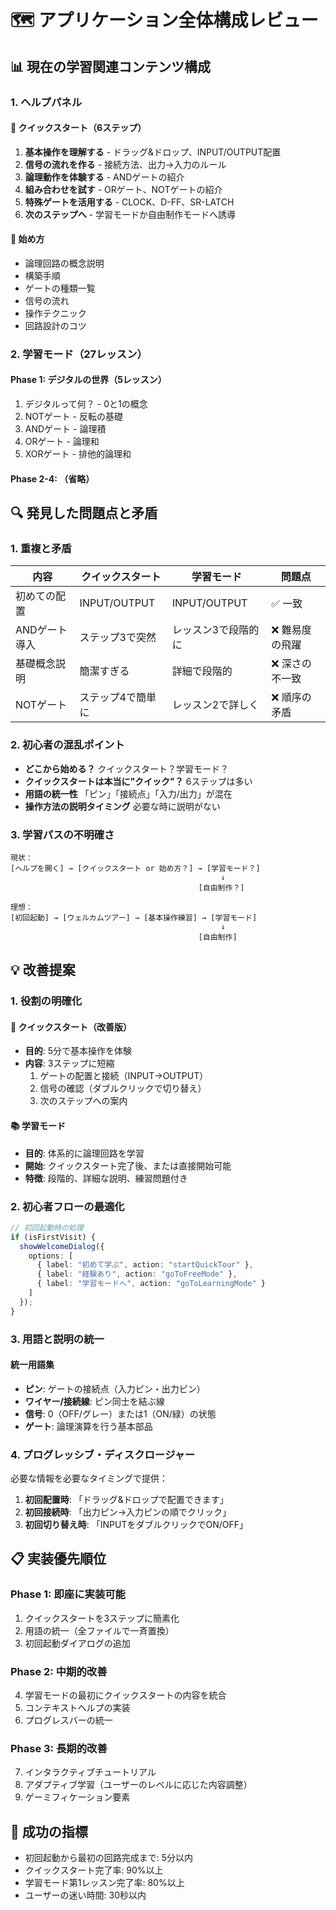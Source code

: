 # 🗺️ アプリケーション全体構成レビュー

## 📊 現在の学習関連コンテンツ構成

### 1. ヘルプパネル
#### 🚀 クイックスタート（6ステップ）
1. **基本操作を理解する** - ドラッグ&ドロップ、INPUT/OUTPUT配置
2. **信号の流れを作る** - 接続方法、出力→入力のルール
3. **論理動作を体験する** - ANDゲートの紹介
4. **組み合わせを試す** - ORゲート、NOTゲートの紹介
5. **特殊ゲートを活用する** - CLOCK、D-FF、SR-LATCH
6. **次のステップへ** - 学習モードか自由制作モードへ誘導

#### 🎯 始め方
- 論理回路の概念説明
- 構築手順
- ゲートの種類一覧
- 信号の流れ
- 操作テクニック
- 回路設計のコツ

### 2. 学習モード（27レッスン）
#### Phase 1: デジタルの世界（5レッスン）
1. デジタルって何？ - 0と1の概念
2. NOTゲート - 反転の基礎
3. ANDゲート - 論理積
4. ORゲート - 論理和
5. XORゲート - 排他的論理和

#### Phase 2-4: （省略）

## 🔍 発見した問題点と矛盾

### 1. 重複と矛盾
| 内容 | クイックスタート | 学習モード | 問題点 |
|------|-----------------|------------|--------|
| 初めての配置 | INPUT/OUTPUT | INPUT/OUTPUT | ✅ 一致 |
| ANDゲート導入 | ステップ3で突然 | レッスン3で段階的に | ❌ 難易度の飛躍 |
| 基礎概念説明 | 簡潔すぎる | 詳細で段階的 | ❌ 深さの不一致 |
| NOTゲート | ステップ4で簡単に | レッスン2で詳しく | ❌ 順序の矛盾 |

### 2. 初心者の混乱ポイント
- **どこから始める？** クイックスタート？学習モード？
- **クイックスタートは本当に"クイック"？** 6ステップは多い
- **用語の統一性** 「ピン」「接続点」「入力/出力」が混在
- **操作方法の説明タイミング** 必要な時に説明がない

### 3. 学習パスの不明確さ
```
現状：
[ヘルプを開く] → [クイックスタート or 始め方？] → [学習モード？]
                                               ↓
                                          [自由制作？]

理想：
[初回起動] → [ウェルカムツアー] → [基本操作練習] → [学習モード]
                                               ↓
                                          [自由制作]
```

## 💡 改善提案

### 1. 役割の明確化
#### 🎯 クイックスタート（改善版）
- **目的**: 5分で基本操作を体験
- **内容**: 3ステップに短縮
  1. ゲートの配置と接続（INPUT→OUTPUT）
  2. 信号の確認（ダブルクリックで切り替え）
  3. 次のステップへの案内

#### 📚 学習モード
- **目的**: 体系的に論理回路を学習
- **開始**: クイックスタート完了後、または直接開始可能
- **特徴**: 段階的、詳細な説明、練習問題付き

### 2. 初心者フローの最適化
```typescript
// 初回起動時の処理
if (isFirstVisit) {
  showWelcomeDialog({
    options: [
      { label: "初めて学ぶ", action: "startQuickTour" },
      { label: "経験あり", action: "goToFreeMode" },
      { label: "学習モードへ", action: "goToLearningMode" }
    ]
  });
}
```

### 3. 用語と説明の統一
#### 統一用語集
- **ピン**: ゲートの接続点（入力ピン・出力ピン）
- **ワイヤー/接続線**: ピン同士を結ぶ線
- **信号**: 0（OFF/グレー）または1（ON/緑）の状態
- **ゲート**: 論理演算を行う基本部品

### 4. プログレッシブ・ディスクロージャー
必要な情報を必要なタイミングで提供：
1. **初回配置時**: 「ドラッグ&ドロップで配置できます」
2. **初回接続時**: 「出力ピン→入力ピンの順でクリック」
3. **初回切り替え時**: 「INPUTをダブルクリックでON/OFF」

## 📋 実装優先順位

### Phase 1: 即座に実装可能
1. クイックスタートを3ステップに簡素化
2. 用語の統一（全ファイルで一斉置換）
3. 初回起動ダイアログの追加

### Phase 2: 中期的改善
4. 学習モードの最初にクイックスタートの内容を統合
5. コンテキストヘルプの実装
6. プログレスバーの統一

### Phase 3: 長期的改善
7. インタラクティブチュートリアル
8. アダプティブ学習（ユーザーのレベルに応じた内容調整）
9. ゲーミフィケーション要素

## 🎯 成功の指標
- 初回起動から最初の回路完成まで: 5分以内
- クイックスタート完了率: 90%以上
- 学習モード第1レッスン完了率: 80%以上
- ユーザーの迷い時間: 30秒以内
